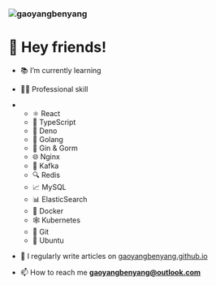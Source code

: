 <H3><img src="https://komarev.com/ghpvc/?username=gaoyangbenyang&label=Profile%20views&color=0e75b6&style=flat" alt="gaoyangbenyang"/></H3>

# 👋 Hey friends!

- 📚 I’m currently learning

- 👨‍🔧 Professional skill
- 
    - ⚛️ React
    - 📜 TypeScript
    - 🦕 Deno
    - 🐹 Golang
    - 🐝 Gin & Gorm
    - 🌐 Nginx 
    - 📮 Kafka
    - 🔍 Redis
    - 📈 MySQL
    - 📊 ElasticSearch
    - 🐳 Docker
    - 🕸️ Kubernetes
    - 🐙 Git
    - 🐧 Ubuntu

- 📝 I regularly write articles on [gaoyangbenyang.github.io](gaoyangbenyang.github.io)

- 📫 How to reach me **gaoyangbenyang@outlook.com**
